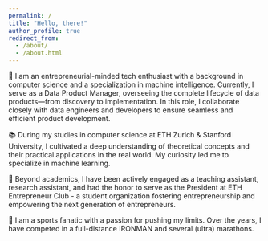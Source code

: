 ```yaml
---
permalink: /
title: "Hello, there!"
author_profile: true
redirect_from: 
  - /about/
  - /about.html
---
```


👋 I am an entrepreneurial-minded tech enthusiast with a background in computer science and a specialization in machine intelligence. Currently, I serve as a Data Product Manager, overseeing the complete lifecycle of data products—from discovery to implementation. In this role, I collaborate closely with data engineers and developers to ensure seamless and efficient product development.

📚 During my studies in computer science at ETH Zurich & Stanford University, I cultivated a deep understanding of theoretical concepts and their practical applications in the real world. My curiosity led me to specialize in machine learning.

💭 Beyond academics, I have been actively engaged as a teaching assistant, research assistant, and had the honor to serve as the President at ETH Entrepreneur Club - a student organization fostering entrepreneurship and empowering the next generation of entrepreneurs.

🏃 I am a sports fanatic with a passion for pushing my limits. Over the years, I have competed in a full-distance IRONMAN and several (ultra) marathons.

